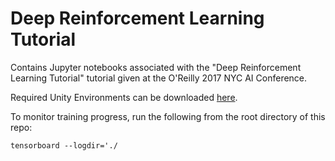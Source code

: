 # Deep Reinforcement Learning Tutorial

Contains Jupyter notebooks associated with the "Deep Reinforcement Learning Tutorial" tutorial 
given at the O'Reilly 2017 NYC AI Conference.

Required Unity Environments can be downloaded [here](https://drive.google.com/drive/folders/0BxZSPcA0DrkfQ2pPWkRFQkNiTnc?usp=sharing).

To monitor training progress, run the following from the root directory of this repo:

`tensorboard --logdir='./`
